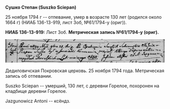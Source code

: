 **Сушко Степан (Suszko Sciepan)**

25 ноября 1794 г -- отпевание, умер в возрасте 130 лет (родился около
1664 г) (НИАБ 136-13-919, лист 3об, №61/1794-у (ориг)).

**НИАБ 136-13-919:** Лист 3об. **Метрическая запись №61/1794-у (ориг).**

![](./media/e9802c877f23710c3ee8ae21dfd09a7c13b363b5.png)

Дедиловичская Покровская церковь. 25 ноября 1794 года. Метрическая
запись об отпевании.

Suszko Sciepan -- умерший, 130 лет, с деревни Горелое, похоронен на
кладбище деревни Горелое.

Jazgunowicz Antoni -- ксёндз.
